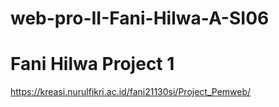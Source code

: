 # web-pro-II-Fani-Hilwa-A-SI06
# Fani Hilwa Project 1
https://kreasi.nurulfikri.ac.id/fani21130si/Project_Pemweb/

